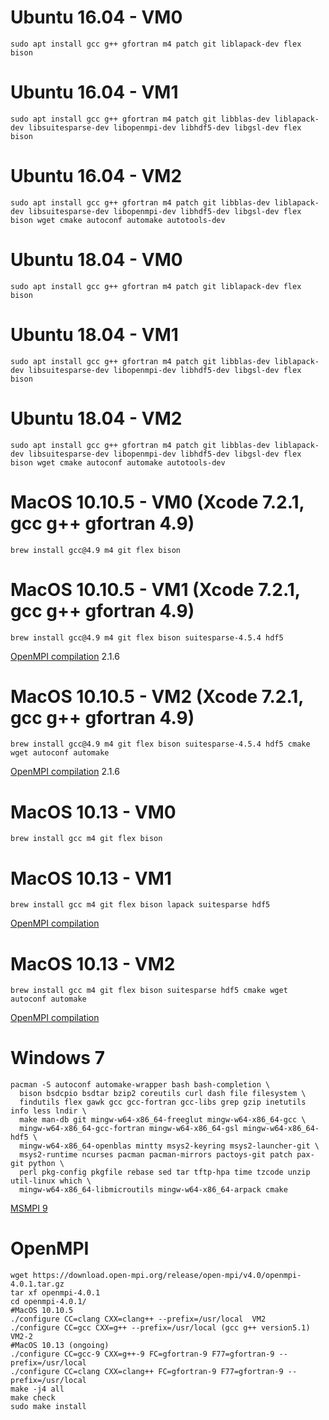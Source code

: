 # Ubuntu 16.04 - VM0
```
sudo apt install gcc g++ gfortran m4 patch git liblapack-dev flex bison
```

# Ubuntu 16.04 - VM1
```
sudo apt install gcc g++ gfortran m4 patch git libblas-dev liblapack-dev libsuitesparse-dev libopenmpi-dev libhdf5-dev libgsl-dev flex bison
```

# Ubuntu 16.04 - VM2
```
sudo apt install gcc g++ gfortran m4 patch git libblas-dev liblapack-dev libsuitesparse-dev libopenmpi-dev libhdf5-dev libgsl-dev flex bison wget cmake autoconf automake autotools-dev
```

# Ubuntu 18.04 - VM0
```
sudo apt install gcc g++ gfortran m4 patch git liblapack-dev flex bison
```

# Ubuntu 18.04 - VM1
```
sudo apt install gcc g++ gfortran m4 patch git libblas-dev liblapack-dev libsuitesparse-dev libopenmpi-dev libhdf5-dev libgsl-dev flex bison
```

# Ubuntu 18.04 - VM2
```
sudo apt install gcc g++ gfortran m4 patch git libblas-dev liblapack-dev libsuitesparse-dev libopenmpi-dev libhdf5-dev libgsl-dev flex bison wget cmake autoconf automake autotools-dev
```

# MacOS 10.10.5 - VM0 (Xcode 7.2.1, gcc g++ gfortran 4.9)
```
brew install gcc@4.9 m4 git flex bison
```

# MacOS 10.10.5 - VM1 (Xcode 7.2.1, gcc g++ gfortran 4.9)
```
brew install gcc@4.9 m4 git flex bison suitesparse-4.5.4 hdf5
```

[OpenMPI compilation](#openmpi) 2.1.6

# MacOS 10.10.5 - VM2 (Xcode 7.2.1, gcc g++ gfortran 4.9)
```
brew install gcc@4.9 m4 git flex bison suitesparse-4.5.4 hdf5 cmake wget autoconf automake
```

[OpenMPI compilation](#openmpi) 2.1.6

# MacOS 10.13 - VM0
```
brew install gcc m4 git flex bison
```

# MacOS 10.13 - VM1
```
brew install gcc m4 git flex bison lapack suitesparse hdf5
```

[OpenMPI compilation](#openmpi)

# MacOS 10.13 - VM2
```
brew install gcc m4 git flex bison suitesparse hdf5 cmake wget autoconf automake
```

[OpenMPI compilation](#openmpi)

# Windows 7
```
pacman -S autoconf automake-wrapper bash bash-completion \
  bison bsdcpio bsdtar bzip2 coreutils curl dash file filesystem \
  findutils flex gawk gcc gcc-fortran gcc-libs grep gzip inetutils info less lndir \
  make man-db git mingw-w64-x86_64-freeglut mingw-w64-x86_64-gcc \
  mingw-w64-x86_64-gcc-fortran mingw-w64-x86_64-gsl mingw-w64-x86_64-hdf5 \
  mingw-w64-x86_64-openblas mintty msys2-keyring msys2-launcher-git \
  msys2-runtime ncurses pacman pacman-mirrors pactoys-git patch pax-git python \
  perl pkg-config pkgfile rebase sed tar tftp-hpa time tzcode unzip util-linux which \
  mingw-w64-x86_64-libmicroutils mingw-w64-x86_64-arpack cmake
```

[MSMPI 9](https://www.microsoft.com/en-us/download/details.aspx?id=56727)

# OpenMPI

```
wget https://download.open-mpi.org/release/open-mpi/v4.0/openmpi-4.0.1.tar.gz
tar xf openmpi-4.0.1
cd openmpi-4.0.1/
#MacOS 10.10.5
./configure CC=clang CXX=clang++ --prefix=/usr/local  VM2 
./configure CC=gcc CXX=g++ --prefix=/usr/local (gcc g++ version5.1)  VM2-2
#MacOS 10.13 (ongoing)
./configure CC=gcc-9 CXX=g++-9 FC=gfortran-9 F77=gfortran-9 --prefix=/usr/local
./configure CC=clang CXX=clang++ FC=gfortran-9 F77=gfortran-9 --prefix=/usr/local 
make -j4 all
make check
sudo make install
```

